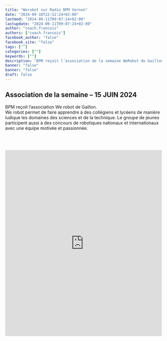 ```yaml
---
title: "Werobot sur Radio BPM Vernon"
date: "2024-09-10T22:52:24+02:00"
lastmod: "2024-09-11T09:07:24+02:00"
lastupdate: "2024-09-11T09:07:24+02:00"
author: "coach.francois"
authors: ["coach.francois"]
facebook_author: "false"
facebook_site: "false"
tags: [""]
categories: [""]
keywords: [""]
description: "BPM reçoit l’association de la semaine WeRobot de Gaillon"
baneer: "false"
banner: "false"
draft: false
---
```

## Association de la semaine  – 15 JUIN 2024
BPM reçoit l’association We robot de Gaillon.
<br>
We robot permet de faire apprendre à des collégiens et lycéens de manière ludique les domaines des sciences et de la technique. Le groupe de jeunes participent aussi à des concours de robotiques nationaux et internationaux avec une équipe motivée et passionnée.

<br><br>
<iframe width="100%" height="597"src="https://www.youtube.com/embed/VZNkaO2lQJE?cc_load_policy=1&cc_lang_pref=fr&hl=fr-FR&autohide=2&wmode=transparent" allowfullscreen="true" style="border:0"></iframe>





